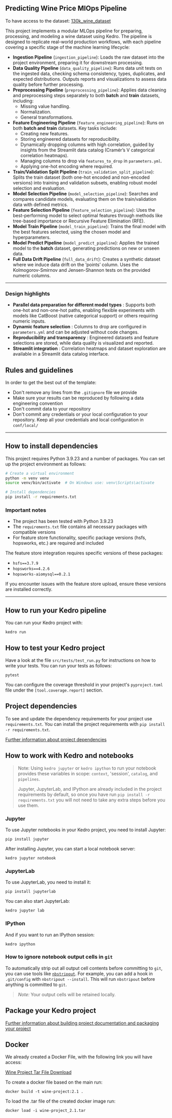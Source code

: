 ## Predicting Wine Price MlOps Pipeline

To have access to the dataset:
[130k_wine_dataset](https://www.kaggle.com/datasets/zynicide/wine-reviews)

This project implements a modular MLOps pipeline for preparing, processing, and modeling a wine dataset using Kedro. The pipeline is designed to replicate real-world production workflows, with each pipeline covering a specific stage of the machine learning lifecycle:

* **Ingestion Pipeline** (`ingestion_pipeline`):
  Loads the raw dataset into the project environment, preparing it for downstream processing.
* **Data Quality Pipeline** (`data_quality_pipeline`):
  Runs data unit tests on the ingested data, checking schema consistency, types, duplicates, and expected distributions. Outputs reports and visualizations to assess data quality before further processing.
* **Preprocessing Pipeline** (`preprocessing_pipeline`):
  Applies data cleaning and preprocessing steps separately to both **batch** and **train** datasets, including:
  * Missing value handling.
  * Normalization.
  * General transformations.
* **Feature Engineering Pipeline** (`feature_engineering_pipeline`):
  Runs on both ****batch** and** **train** datasets. Key tasks include:
  * Creating new features.
  * Storing engineered datasets for reproducibility.
  * Dynamically dropping columns with high correlation, guided by insights from the Streamlit data catalog (Cramér’s V categorical correlation heatmaps).
  * Managing columns to drop via  `features_to_drop` in `parameters.yml`.
  * Applying one-hot encoding where required.
* **Train/Validation Split Pipeline** (`train_validation_split_pipeline`):
  Splits the train dataset (both one-hot encoded and non-encoded versions) into training and validation subsets, enabling robust model selection and evaluation.
* **Model Selection Pipeline** (`model_selection_pipeline`):
  Searches and compares candidate models, evaluating them on the train/validation data with defined metrics.
* **Feature Selection Pipeline** (`feature_selection_pipeline`):
  Uses the best-performing model to select optimal features through methods like tree-based importance or Recursive Feature Elimination (RFE).
* **Model Train Pipeline** (`model_train_pipeline`):
  Trains the final model with the best features selected, using the chosen model and hyperparameters.
* **Model Predict Pipeline** (`model_predict_pipeline`):
  Applies the trained model to the **batch** dataset, generating predictions on new or unseen data.
* **Full Data Drift Pipeline** (`full_data_drift`):
  Creates a synthetic dataset where we induce data drift on the ‘points’ column. Uses the Kolmogorov-Smirnov and Jensen-Shannon tests on the provided numeric columns.

---

### Design highlights

* **Parallel data preparation for different model types** :
  Supports both one-hot and non-one-hot paths, enabling flexible experiments with models like CatBoost (native categorical support) or others requiring numeric inputs.
* **Dynamic feature selection** :
  Columns to drop are configured in `parameters.yml` and can be adjusted without code changes.
* **Reproducibility and transparency** :
  Engineered datasets and feature selections are stored, while data quality is visualized and reported.
* **Streamlit integration** :
  Correlation heatmaps and dataset exploration are available in a Streamlit data catalog interface.

## Rules and guidelines

In order to get the best out of the template:

* Don't remove any lines from the `.gitignore` file we provide
* Make sure your results can be reproduced by following a data engineering convention
* Don't commit data to your repository
* Don't commit any credentials or your local configuration to your repository. Keep all your credentials and local configuration in `conf/local/`

---

## How to install dependencies

This project requires Python 3.9.23 and a number of packages. You can set up the project environment as follows:

```bash
# Create a virtual environment
python -m venv venv
source venv/bin/activate  # On Windows use: venv\Scripts\activate

# Install dependencies
pip install -r requirements.txt
```

### Important notes

- The project has been tested with Python 3.9.23
- The `requirements.txt` file contains all necessary packages with compatible versions
- For feature store functionality, specific package versions (hsfs, hopsworks, etc.) are required and included

The feature store integration requires specific versions of these packages:

- `hsfs==3.7.9`
- `hopsworks==4.2.6`
- `hopsworks-aiomysql==0.2.1`

If you encounter issues with the feature store upload, ensure these versions are installed correctly.

---

## How to run your Kedro pipeline

You can run your Kedro project with:

```
kedro run
```

## How to test your Kedro project

Have a look at the file `src/tests/test_run.py` for instructions on how to write your tests. You can run your tests as follows:

```
pytest
```

You can configure the coverage threshold in your project's `pyproject.toml` file under the `[tool.coverage.report]` section.

## Project dependencies

To see and update the dependency requirements for your project use `requirements.txt`. You can install the project requirements with `pip install -r requirements.txt`.

[Further information about project dependencies](https://docs.kedro.org/en/stable/kedro_project_setup/dependencies.html#project-specific-dependencies)

## How to work with Kedro and notebooks

> Note: Using `kedro jupyter` or `kedro ipython` to run your notebook provides these variables in scope: `context`, 'session', `catalog`, and `pipelines`.
>
> Jupyter, JupyterLab, and IPython are already included in the project requirements by default, so once you have run `pip install -r requirements.txt` you will not need to take any extra steps before you use them.

### Jupyter

To use Jupyter notebooks in your Kedro project, you need to install Jupyter:

```
pip install jupyter
```

After installing Jupyter, you can start a local notebook server:

```
kedro jupyter notebook
```

### JupyterLab

To use JupyterLab, you need to install it:

```
pip install jupyterlab
```

You can also start JupyterLab:

```
kedro jupyter lab
```

### IPython

And if you want to run an IPython session:

```
kedro ipython
```

### How to ignore notebook output cells in `git`

To automatically strip out all output cell contents before committing to `git`, you can use tools like [`nbstripout`](https://github.com/kynan/nbstripout). For example, you can add a hook in `.git/config` with `nbstripout --install`. This will run `nbstripout` before anything is committed to `git`.

> *Note:* Your output cells will be retained locally.

## Package your Kedro project

[Further information about building project documentation and packaging your project](https://docs.kedro.org/en/stable/tutorial/package_a_project.html)

## Docker

We already created a Docker File, with the following link you will have access:

[Wine Project Tar File Download](https://liveeduisegiunl-my.sharepoint.com/:u:/g/personal/20240503_novaims_unl_pt/EU7oelLLF89CiDdTGYN3DWoBUsHMHHgyk0txNoOZhMaefQ?e=4Ps5q0)

To create a docker file based on the main run:

```
docker build -t wine-project:2.1 .
```

To load the .tar file of the created docker image run:

```
docker load -i wine-project_2.1.tar
```
